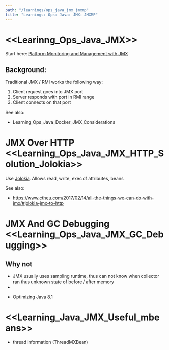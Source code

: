 ```yaml
---
path: "/learnings/ops_java_jmx_jmxmp"
title: "Learnings: Ops: Java: JMX: JMXMP"
---
```


# <<Learinng_Ops_Java_JMX>>

Start here: [Platform Monitoring and Management with JMX](https://docs.oracle.com/javase/1.5.0/docs/guide/management/agent.html)

## Background:

Traditional JMX / RMI works the following way:

  1. Client request goes into JMX port
  2. Server responds with port in RMI range
  3. Client connects on that port
  
See also:

  * Learning_Ops_Java_Docker_JMX_Considerations

# JMX Over HTTP  <<Learning_Ops_Java_JMX_HTTP_Solution_Jolokia>>

Use [Jolokia](https://jolokia.org). Allows read, write, exec of attributes, beans

See also:

  * https://www.ctheu.com/2017/02/14/all-the-things-we-can-do-with-jmx/#jolokia-jmx-to-http

# JMX And GC Debugging <<Learning_Ops_Java_JMX_GC_Debugging>>

## Why not

  * JMX usually uses sampling runtime, thus can not know when collector ran thus unknown state of before / after memory
  * 
  
- Optimizing Java 8.1

# <<Learning_Java_JMX_Useful_mbeans>>

  * thread information (ThreadMXBean)
  
